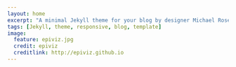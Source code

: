 ```yaml
---
layout: home
excerpt: "A minimal Jekyll theme for your blog by designer Michael Rose."
tags: [Jekyll, theme, responsive, blog, template]
image:
  feature: epiviz.jpg
  credit: epiviz
  creditlink: http://epiviz.github.io
---
```

